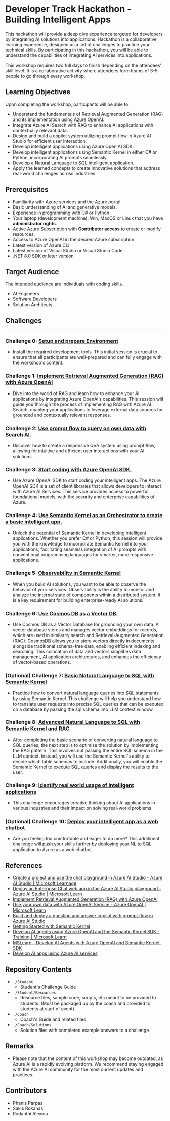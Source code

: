 # Developer Track Hackathon - Building Intelligent Apps

This hackathon will provide a deep dive experience targeted for developers by integrating AI solutions into applications. Hackathon is a collaborative learning experience, designed as a set of challenges to practice your technical skills. By participating in this hackathon, you will be able to understand the capabilities of integrating AI services into applications.

This workshop requires two full days to finish depending on the attendees' skill level. It is a collaborative activity where attendees form teams of 3-5 people to go through every workshop.
  
## Learning Objectives
Upon completing the workshop, participants will be able to:
- Understand the fundamentals of Retrieval Augmented Generation (RAG) and its implementation using Azure OpenAI.
- Integrate Azure AI Search with RAG to enhance AI applications with contextually relevant data.
- Design and build a copilot system utilizing prompt flow in Azure AI Studio for efficient user interaction.
- Develop intelligent applications using Azure Open AI SDK.
- Develop intelligent applications using Semantic Kernel in either C# or Python, incorporating AI prompts seamlessly.
- Develop a Natural Language to SQL intelligent application.
- Apply the learned concepts to create innovative solutions that address real-world challenges across industries.
  
## Prerequisites
- Familiarity with Azure services and the Azure portal.
- Basic understanding of AI and generative models.
- Experience in programming with C# or Python
- Your laptop (development machine): Win, MacOS or Linux that you have **administrator rights**.
- Active Azure Subscription with **Contributor access** to create or modify resources.
- Access to Azure OpenAI in the desired Azure subscription.
- Latest version of Azure CLI
- Latest version of Visual Studio or Visual Studio Code
- .NET 8.0 SDK or later version

## Target Audience
The intended audience are individuals with coding skills.
- AI Engineers
- Software Developers
- Solution Architects

## Challenges

---

### Challenge 0: **[Setup and prepare Environment](Student/Challenge-00.md)**

- Install the required development tools. This initial session is crucial to ensure that all participants are well-prepared and can fully engage with the workshop's content.

### Challenge 1: **[Implement Retrieval Augmented Generation (RAG) with Azure OpenAI](Student/Challenge-01.md)**

- Dive into the world of RAG and learn how to enhance your AI applications by integrating Azure OpenAI’s capabilities. This session will guide you through the process of implementing RAG with Azure AI Search, enabling your applications to leverage external data sources for grounded and contextually relevant responses.

### Challenge 2: **[Use prompt flow to query on own data with Search AI.](Student/Challenge-02.md)**

- Discover how to create a responsive QnA system using prompt flow, allowing for intuitive and efficient user interactions with your AI solutions.

### Challenge 3: **[Start coding with Azure OpenAI SDK.](Student/Challenge-03.md)**

- Use Azure OpenAI SDK to start coding your intelligent apps. The Azure OpenAI SDK is a set of client libraries that allows developers to interact with Azure AI Services. This service provides access to powerful foundational models, with the security and enterprise capabilities of Azure.

### Challenge 4: **[Use Semantic Kernel as an Orchestrator to create a basic intelligent app.](Student/Challenge-04.md)**

- Unlock the potential of Semantic Kernel in developing intelligent applications. Whether you prefer C# or Python, this session will provide you with the knowledge to incorporate Semantic Kernel into your applications, facilitating seamless integration of AI prompts with conventional programming languages for smarter, more responsive applications.

### Challenge 5: **[Observability in Semantic Kernel](Student/Challenge-05.md)**

- When you build AI solutions, you want to be able to observe the behavior of your services. Observability is the ability to monitor and analyze the internal state of components within a distributed system. It is a key requirement for building enterprise-ready AI solutions.

### Challenge 6: **[Use Cosmos DB as a Vector DB.](Student/Challenge-06.md)**

- Use Cosmos DB as a Vector Database for grounding your own data. A vector database stores and manages vector embeddings for records, which are used in similarity search and Retrieval-Augmented Generation (RAG). CosmosDB allows you to store vectors directly in documents alongside traditional schema-free data, enabling efficient indexing and searching. This colocation of data and vectors simplifies data management, AI application architectures, and enhances the efficiency of vector-based operations.

### (Optional) Challenge 7: **[Basic Natural Language to SQL with Semantic Kernel](Student/Challenge-07.md)**

- Practice how to convert natural language queries into SQL statements by using Semantic Kernel .This challenge will help you understand how to translate user requests into precise SQL queries that can be executed on a database by passing the sql schema into LLM context window.

### Challenge 8: **[Advanced Natural Language to SQL with Semantic Kernel and RAG](Student/Challenge-08.md)**

- After completing the basic scenario of converting natural language to SQL queries, the next step is to optimise the solution by implementing the RAG pattern. This involves not passing the entire SQL schema in the LLM context. Instead, you will use the Semantic Kernel's ability to decide which table schemas to include. Additionally, you will enable the Semantic Kernel to execute SQL queries and display the results to the user.

### Challenge 9: **[Identify real world usage of intelligent applications](Student/Challenge-09.md)**

- This challenge encourages creative thinking about AI applications in various industries and their impact on solving real-world problems.

### (Optional) Challenge 10: **[Deploy your intelligent app as a web chatbot](Student/Challenge-10.md)**

- Are you feeling too comfortable and eager to do more? This additional challenge will push your skills further by deploying your NL to SQL application to Azure as a web chatbot.

## References
- [Create a project and use the chat playground in Azure AI Studio - Azure AI Studio | Microsoft Learnage](https://learn.microsoft.com/en-us/azure/ai-studio/quickstarts/get-started-playground)
- [Deploy an Enterprise Chat web app in the Azure AI Studio playground - Azure AI Studio | Microsoft Learn](https://learn.microsoft.com/en-us/azure/ai-studio/tutorials/deploy-chat-web-app)
- [Implement Retrieval Augmented Generation (RAG) with Azure OpenAI](https://microsoftlearning.github.io/mslearn-openai/Instructions/Exercises/06-use-own-data.html)
- [Use your own data with Azure OpenAI Service - Azure OpenAI | Microsoft Learn](https://learn.microsoft.com/en-us/azure/ai-services/openai/use-your-data-quickstart?tabs=command-line%2Cpython-new&pivots=programming-language-csharp)
- [Build and deploy a question and answer copilot with prompt flow in Azure AI Studio](https://learn.microsoft.com/en-us/azure/ai-studio/tutorials/deploy-copilot-ai-studio)
- [Getting Started with Semantic Kernel](https://learn.microsoft.com/en-us/semantic-kernel/get-started/quick-start-guide)
- [Develop AI agents using Azure OpenAI and the Semantic Kernel SDK - Training | Microsoft Learn](https://learn.microsoft.com/en-us/training/paths/develop-ai-agents-azure-open-ai-semantic-kernel-sdk/)
- [MSLearn - Develop AI Agents with Azure OpenAI and Semantic Kernel-SDK](https://github.com/MicrosoftLearning/MSLearn-Develop-AI-Agents-with-Azure-OpenAI-and-Semantic-Kernel-SDK/tree/main)
- [Develop AI apps using Azure AI services](https://learn.microsoft.com/en-us/azure/developer/ai/)

## Repository Contents

- `./Student`
  - Student's Challenge Guide
- `./Student/Resources`
  - Resource files, sample code, scripts, etc meant to be provided to students. (Must be packaged up by the coach and provided to students at start of event)
- `./Coach`
  - Coach's Guide and related files
- `./Coach/Solutions`
  - Solution files with completed example answers to a challenge

## Remarks
- Please note that the content of this workshop may become outdated, as Azure AI is a rapidly evolving platform. We recommend staying engaged with the Azure AI community for the most current updates and practices.
    
## Contributors
- Phanis Parpas
- Sakis Rokanas
- Rodanthi Alexiou
